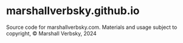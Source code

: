 # marshallverbsky.github.io

Source code for marshallverbsky.com. Materials and usage subject to copyright, © Marshall Verbsky, 2024
